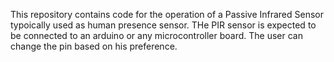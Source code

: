 This repository contains code for the operation of a Passive Infrared Sensor typoically used as human presence sensor.
THe PIR sensor is expected to be connected to an arduino or any microcontroller board. The user can change the pin based on his preference.
